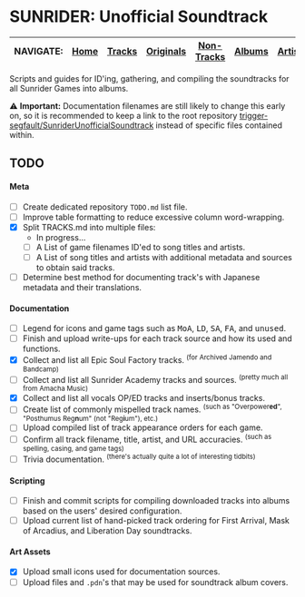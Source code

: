 # SUNRIDER: Unofficial Soundtrack

<!-- TODO: Is this a valid Home URL method? -->
<!-- Navbar -->
|NAVIGATE:|[Home](../..)|[Tracks](TRACKS.md)|[Originals](ORIGINALS.md)|[Non-Tracks](NON_TRACKS.md)|[Albums](ALBUMS.md)|[Artists](ARTISTS.md)|
|-|-|-|-|-|-|-|


Scripts and guides for ID'ing, gathering, and compiling the soundtracks for all Sunrider Games into albums.

<!--
### See [TRACKS.md](TRACKS.md) for a list of all currently documented and ID'ed tracks/sources
-->

⚠️ **Important:** Documentation filenames are still likely to change this early on, so it is recommended to keep a link to the root repository [trigger-segfault/SunriderUnofficialSoundtrack](https://github.com/trigger-segfault/SunriderUnofficialSoundtrack) instead of specific files contained within.


## TODO

#### Meta

- [ ] Create dedicated repository `TODO.md` list file.
- [ ] Improve table formatting to reduce excessive column word-wrapping.
- [x] Split TRACKS.md into multiple files:
  - In progress...
  - [ ] A List of game filenames ID'ed to song titles and artists.
  - [ ] A List of song titles and artists with additional metadata and sources to obtain said tracks.
- [ ] Determine best method for documenting track's with Japanese metadata and their translations.

#### Documentation

- [ ] Legend for icons and game tags such as <kbd>MoA</kbd>, <kbd>LD</kbd>, <kbd>SA</kbd>, <kbd>FA</kbd>, and <kbd>unused</kbd>.
- [ ] Finish and upload write-ups for each track source and how its used and functions.
- [x] Collect and list all Epic Soul Factory tracks. <sup>(for Archived Jamendo and Bandcamp)</sup>
- [ ] Collect and list all Sunrider Academy tracks and sources. <sup>(pretty much all from Amacha Music)</sup>
- [x] Collect and list all vocals OP/ED tracks and inserts/bonus tracks.
- [ ] Create list of commonly mispelled track names. <sup>(such as "Overpower**ed**", "Posthumus Reg**n**um" (not "Reg**i**um"), etc.)</sup>
- [ ] Upload compiled list of track appearance orders for each game.
- [ ] Confirm all track filename, title, artist, and URL accuracies. <sup>(such as spelling, casing, and game tags)</sup>
- [ ] Trivia documentation. <sup>(there's actually quite a lot of interesting tidbits)</sup>

#### Scripting

- [ ] Finish and commit scripts for compiling downloaded tracks into albums based on the users' desired configuration.
- [ ] Upload current list of hand-picked track ordering for First Arrival, Mask of Arcadius, and Liberation Day soundtracks.

#### Art Assets

- [x] Upload small icons used for documentation sources.
- [ ] Upload files and `.pdn`'s that may be used for soundtrack album covers.

<!--
(Add more icons here)
Icon Album: https://imgur.com/a/JILwkXz
-->

<!-- TESTING: Reference-style Icons -->
<!--
[DL]: https://i.imgur.com/bSvQ9R1.png "Direct Download"
[Jamendo]: https://i.imgur.com/LzhTdRm.png "Jamendo"
[Bandcamp]: https://i.imgur.com/dRKzQoz.png "Bandcamp"
[Incompetech]: https://i.imgur.com/F75wTMZ.png "Incompetech"
[AmachaMusic]: https://i.imgur.com/88gvPrz.png "Amacha Music Studio"
[SoundCloud]: https://i.imgur.com/W48o4BF.png "SoundCloud"
[SAMFreeMusic]: https://i.imgur.com/CwtkeB8.png "SAM Free Music"
[InternetArchive]: https://i.imgur.com/2NFzLvX.png "(archived)"
[Storenvy]: https://i.imgur.com/bw0IE7T.png "Storenvy"
[Steam]: https://i.imgur.com/8Xn8pS8.png "Steam Store"
[Amazon]: https://i.imgur.com/sbYOIeI.png "Amazon"
[Spotify]: https://i.imgur.com/9ak259n.png "Spotify"
[YouTube]: https://i.imgur.com/RqHcSRB.png "YouTube"
[YouTubeMusic]: https://i.imgur.com/TorsWRB.png "YouTube Music"
[AppleMusic]: https://i.imgur.com/RNY5T36.png "Apple Music"
-->

<!-- Reference-style Icons -->
[DL]: assets/img/DL.png "Direct Download"
[Jamendo]: assets/img/Jamendo.png "Jamendo"
[Bandcamp]: assets/img/Bandcamp.png "Bandcamp"
[Incompetech]: assets/img/Incompetech.png "Incompetech"
[AmachaMusic]: assets/img/AmachaMusic.png "Amacha Music Studio"
[SoundCloud]: assets/img/SoundCloud.png "SoundCloud"
[SAMFreeMusic]: assets/img/SAMFreeMusic.png "SAM Free Music"
[InternetArchive]: assets/img/InternetArchive.png "(archived)"
[Storenvy]: assets/img/Storenvy.png "Storenvy"
[Steam]: assets/img/Steam.png "Steam Store"
[Amazon]: assets/img/Amazon.png "Amazon"
[Spotify]: assets/img/Spotify.png "Spotify"
[YouTube]: assets/img/YouTube.png "YouTube"
[YouTubeMusic]: assets/img/YouTubeMusic.png "YouTube Music"
[AppleMusic]: assets/img/AppleMusic.png "Apple Music"

<!--
[DL]: assets/img/DL.png https://i.imgur.com/bSvQ9R1.png "Direct Download"
[Jamendo]: assets/img/Jamendo.png https://i.imgur.com/LzhTdRm.png "Jamendo"
[Bandcamp]: assets/img/Bandcamp.png https://i.imgur.com/dRKzQoz.png "Bandcamp"
[Incompetech]: assets/img/Incompetech.png https://i.imgur.com/F75wTMZ.png "Incompetech"
[AmachaMusic]: assets/img/AmachaMusic.png https://i.imgur.com/88gvPrz.png "Amacha Music Studio"
[SoundCloud]: assets/img/SoundCloud.png https://i.imgur.com/W48o4BF.png "SoundCloud"
[SAMFreeMusic]: assets/img/SAMFreeMusic.png https://i.imgur.com/CwtkeB8.png "SAM Free Music"
[InternetArchive]: assets/img/InternetArchive.png https://i.imgur.com/2NFzLvX.png "(archived)"
[Storenvy]: assets/img/Storenvy.png https://i.imgur.com/bw0IE7T.png "Storenvy"
[Steam]: assets/img/Steam.png https://i.imgur.com/8Xn8pS8.png "Steam Store"
[Amazon]: assets/img/Amazon.png https://i.imgur.com/sbYOIeI.png "Amazon"
[Spotify]: assets/img/Spotify.png https://i.imgur.com/9ak259n.png "Spotify"
[YouTube]: assets/img/YouTube.png https://i.imgur.com/RqHcSRB.png "YouTube"
[YouTubeMusic]: assets/img/YouTubeMusic.png https://i.imgur.com/TorsWRB.png "YouTube Music"
[AppleMusic]: assets/img/AppleMusic.png https://i.imgur.com/RNY5T36.png "Apple Music"
-->
